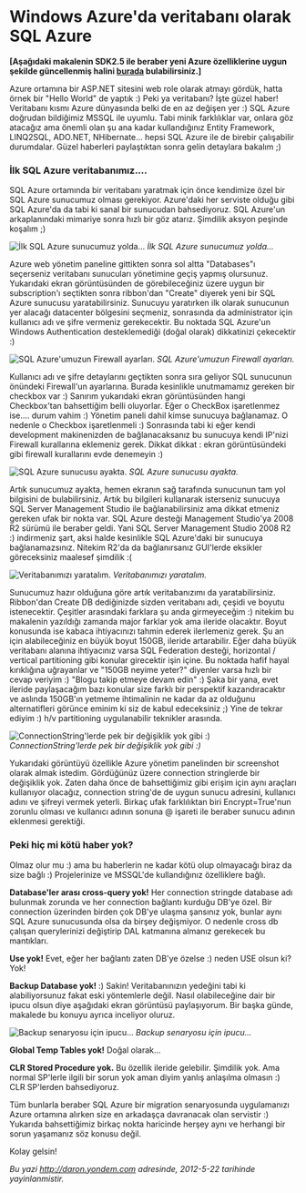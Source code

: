 # Windows Azure'da veritabanı olarak SQL Azure
**[Aşağıdaki makalenin SDK2.5 ile beraber yeni Azure özelliklerine uygun
şekilde güncellenmiş halini
[burada](http://daron.yondem.com/software/post/Azure_da_veritabani_olarak_SQL_Database_SDK2_5)
bulabilirsiniz.]**

Azure ortamına bir ASP.NET sitesini web role olarak atmayı gördük, hatta
örnek bir "Hello World" de yaptık :) Peki ya veritabanı? İşte güzel
haber! Veritabanı kısmı Azure dünyasında belki de en az değişen yer :)
SQL Azure doğrudan bildiğimiz MSSQL ile uyumlu. Tabi minik farklılıklar
var, onlara göz atacağız ama önemli olan şu ana kadar kullandığınız
Entity Framework, LINQ2SQL, ADO.NET, NHibernate... hepsi SQL Azure ile
de birebir çalışabilir durumdalar. Güzel haberleri paylaştıktan sonra
gelin detaylara bakalım ;)

### İlk SQL Azure veritabanımız....

SQL Azure ortamında bir veritabanı yaratmak için önce kendimize özel bir
SQL Azure sunucumuz olması gerekiyor. Azure'daki her serviste olduğu
gibi SQL Azure'da da tabi ki sanal bir sunucudan bahsediyoruz. SQL
Azure'un arkaplanındaki mimariye sonra hızlı bir göz atarız. Şimdilik
aksyon peşinde koşalım ;)

![İlk SQL Azure sunucumuz
yolda...](media/Windows_Azure_da_veritabani_olarak_SQL_Azure/sql.png)
*İlk SQL Azure sunucumuz yolda...*

Azure web yönetim paneline gittikten sonra sol altta "Databases"ı
seçerseniz veritabanı sunucuları yönetimine geçiş yapmış olursunuz.
Yukarıdaki ekran görüntüsünden de görebileceğiniz üzere uygun bir
subscription'ı seçtikten sonra ribbon'dan "Create" diyerek yeni bir SQL
Azure sunucusu yaratabilirsiniz. Sunucuyu yaratırken ilk olarak
sunucunun yer alacağı datacenter bölgesini seçmeniz, sonrasında da
administrator için kullanıcı adı ve şifre vermeniz gerekecektir. Bu
noktada SQL Azure'un Windows Authentication desteklemediği (doğal
olarak) dikkatinizi çekecektir :)

![SQL Azure'umuzun Firewall
ayarları.](media/Windows_Azure_da_veritabani_olarak_SQL_Azure/sql2.png)
*SQL Azure'umuzun Firewall ayarları.*

Kullanıcı adı ve şifre detaylarını geçtikten sonra sıra geliyor SQL
sunucunun önündeki Firewall'un ayarlarına. Burada kesinlikle unutmamamız
gereken bir checkbox var :) Sanırım yukarıdaki ekran görüntüsünden hangi
Checkbox'tan bahsettiğim belli oluyorlar. Eğer o CheckBox işaretlenmez
ise.... durum vahim :) Yönetim paneli dahil kimse sunucuya bağlanamaz. O
nedenle o Checkbox işaretlenmeli :) Sonrasında tabi ki eğer kendi
development makinenizden de bağlanacaksanız bu sunucuya kendi IP'nizi
Firewall kurallarına eklemeniz gerek. Dikkat dikkat : ekran
görüntüsündeki gibi firewall kurallarını evde denemeyin :)

![SQL Azure sunucusu
ayakta.](media/Windows_Azure_da_veritabani_olarak_SQL_Azure/sql3.png)
*SQL Azure sunucusu ayakta.*

Artık sunucumuz ayakta, hemen ekranın sağ tarafında sunucunun tam yol
bilgisini de bulabilirsiniz. Artık bu bilgileri kullanarak isterseniz
sunucuya SQL Server Management Studio ile bağlanabilirsiniz ama dikkat
etmeniz gereken ufak bir nokta var. SQL Azure desteği Management
Studio'ya 2008 R2 sürümü ile beraber geldi. Yani SQL Server Management
Studio 2008 R2 :) indirmeniz şart, aksi halde kesinlikle SQL Azure'daki
bir sunucuya bağlanamazsınız. Nitekim R2'da da bağlanırsanız GUI'lerde
eksikler göreceksiniz maalesef şimdilik :(

![Veritabanımızı
yaratalım.](media/Windows_Azure_da_veritabani_olarak_SQL_Azure/sql4.png)
*Veritabanımızı yaratalım.*

Sunucumuz hazır olduğuna göre artık veritabanızımı da yaratabilirsiniz.
Ribbon'dan Create DB dediğinizde sizden veritabanı adı, çeşidi ve boyutu
istenecektir. Çeşitler arasındaki farklara şu anda girmeyeceğim :)
nitekim bu makalenin yazıldığı zamanda major farklar yok ama ileride
olacaktır. Boyut konusunda ise kabaca ihtiyacınızı tahmin ederek
ilerlemeniz gerek. Şu an için alabileceğiniz en büyük boyut 150GB,
ileride artarabilir. Eğer daha büyük veritabanı alanına ihtiyacınız
varsa SQL Federation desteği, horizontal / vertical partitioning gibi
konular girecektir işin içine. Bu noktada hafif hayal kırıklığına
uğrayanlar ve "150GB neyime yeter?" diyenler varsa hızlı bir cevap
veriyim :) "Blogu takip etmeye devam edin" :) Şaka bir yana, evet
ileride paylaşacağım bazı konular size farklı bir perspektif
kazandıracaktır ve aslında 150GB'ın yetmeme ihtimalinin ne kadar da az
olduğunu alternatifleri görünce eminim ki siz de kabul edeceksiniz ;)
Yine de tekrar ediyim :) h/v partitioning uygulanabilir teknikler
arasında.

![ConnectionString'lerde pek bir değişiklik yok gibi
:)](media/Windows_Azure_da_veritabani_olarak_SQL_Azure/sql5.png)
*ConnectionString'lerde pek bir değişiklik yok gibi :)*

Yukarıdaki görüntüyü özellikle Azure yönetim panelinden bir screenshot
olarak almak istedim. Gördüğünüz üzere connection stringlerde bir
değişiklik yok. Zaten daha önce de bahsettiğimiz gibi erişim için aynı
araçları kullanıyor olacağız, connection string'de de uygun sunucu
adresini, kullanıcı adını ve şifreyi vermek yeterli. Birkaç ufak
farklılıktan biri Encrypt=True'nun zorunlu olması ve kullanıcı adının
sonuna @ işareti ile beraber sunucu adının eklenmesi gerektiği.

### Peki hiç mi kötü haber yok?

Olmaz olur mu :) ama bu haberlerin ne kadar kötü olup olmayacağı biraz
da size bağlı :) Projelerinize ve MSSQL'de kullandığınız özelliklere
bağlı.

**Database'ler arası cross-query yok!** Her connection stringde database
adı bulunmak zorunda ve her connection bağlantı kurduğu DB'ye özel. Bir
connection üzerinden birden çok DB'ye ulaşma şansınız yok, bunlar aynı
SQL Azure sunucusunda olsa da birşey değişmiyor. O nedenle cross db
çalışan querylerinizi değiştirip DAL katmanına almanız gerekecek bu
mantıkları.

**Use yok!** Evet, eğer her bağlantı zaten DB'ye özelse :) neden USE
olsun ki? Yok!

**Backup Database yok!** :) Sakin! Veritabanınızın yedeğini tabi ki
alabiliyorsunuz fakat eski yöntemlerle değil. Nasıl olabileceğine dair
bir ipucu olsun diye aşağıdaki ekran görüntüsü paylaşıyorum. Bir başka
günde, makalede bu konuyu ayrıca inceliyor oluruz.

![Backup senaryosu için
ipucu...](media/Windows_Azure_da_veritabani_olarak_SQL_Azure/sql6.png)
*Backup senaryosu için ipucu...*

**Global Temp Tables yok!** Doğal olarak...

**CLR Stored Procedure yok.** Bu özellik ileride gelebilir. Şimdilik
yok. Ama normal SP'lerle ilgili bir sorun yok aman diyim yanlış
anlaşılma olmasın :) CLR SP'lerden bahsediyoruz.

Tüm bunlarla beraber SQL Azure bir migration senaryosunda uygulamanızı
Azure ortamına alırken size en arkadaşça davranacak olan servistir :)
Yukarıda bahsettiğimiz birkaç nokta haricinde herşey aynı ve herhangi
bir sorun yaşamanız söz konusu değil.

Kolay gelsin!



*Bu yazi http://daron.yondem.com adresinde, 2012-5-22 tarihinde yayinlanmistir.*
